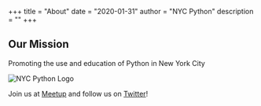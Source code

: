 +++
title = "About"
date = "2020-01-31"
author = "NYC Python"
description = ""
+++

## Our Mission

Promoting the use and education of Python in New York City

![NYC Python Logo](/blog/images/nyc_python_meetup_logo.png)

Join us at [Meetup](https://www.meetup.com/nycpython/) and follow us on [Twitter](https://twitter.com/nycpython)!

